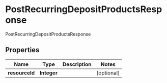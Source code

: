 

# PostRecurringDepositProductsResponse

PostRecurringDepositProductsResponse
## Properties

Name | Type | Description | Notes
------------ | ------------- | ------------- | -------------
**resourceId** | **Integer** |  |  [optional]



